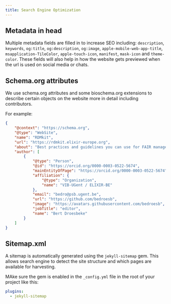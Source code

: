 ```yaml
---
title: Search Engine Optimization
---
```


## Metadata in head

Multiple metadata fields are filled in to increase SEO including: `description`, `keywords`, `og:title`, `og:description`, `og:image`, `apple-mobile-web-app-title`, `msapplication-TileColor`, `apple-touch-icon`, `manifest`, `mask-icon` and `theme-color`. These fields will also help in how the website gets previewed when the url is used on social media or chats.


## Schema.org attributes

We use schema.org attributes and some bioschema.org extensions to describe certain objects on the website more in detail including contributors. 

For example:

```json
{
    "@context": "https://schema.org",
    "@type": "WebSite",
    "name": "RDMkit",
    "url": "https://rdmkit.elixir-europe.org",
    "about": "Best practices and guidelines you can use for FAIR management of your research data.",
    "author": [
        {
            "@type": "Person",
            "@id": "https://orcid.org/0000-0003-0522-5674",
            "mainEntityOfPage": "https://orcid.org/0000-0003-0522-5674",
            "affiliation": {
                "@type": "Organization",
                "name": "VIB-UGent / ELIXIR-BE"
            },
            "email": "bedro@psb.ugent.be",
            "url": "https://github.com/bedroesb",
            "image": "https://avatars.githubusercontent.com/bedroesb",
            "jobTitle": "editor",
            "name": "Bert Droesbeke"
        }
    ]
}
```

## Sitemap.xml

A sitemap is automatically generated using the `jekyll-sitemap` gem. This allows search engine to detect the site structure and which pages are available for harvesting.

MAke sure the gem is enabled in the `_config.yml` file in the root of your project like this:


```yml
plugins:
  - jekyll-sitemap
```
